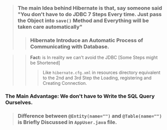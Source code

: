 >### The main Idea behind **Hibernate** is that, say someone said "You don't have to do JDBC 7 Steps Every time. Just pass the Object into ```save()``` Method and Everything will be taken care **automatically**"
> >### Hibernate Introduce an Automatic Process of Communicating with Database.

>> **Fact:** is In reality we can't avoid the JDBC [Some Steps might be Shortened]
>> > Like ```hibernate.cfg.xml``` in resources directory equivalent to the 2nd and 3rd Step the Loading, registering and Creating Connection.
### The Main Advantage: We don't have to  Write the SQL Query Ourselves.

>### Difference between ```@Entity(name="")``` and ```@Table(name="")``` is Briefly Discussed in ```AppUser.java```  file.